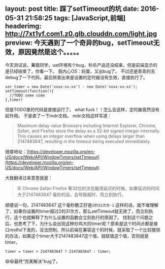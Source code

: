 layout: post
title: 踩了setTimeout的坑
date: 2016-05-31 21:58:25
tags: [JavaScript,前端]
headerimg: http://7xt1yf.com1.z0.glb.clouddn.com/light.jpg
preview: 今天遇到了一个奇异的bug，setTimeout无效，原因竟然是这个。。。。。
---
今天测试说，蒹葭同学，uat环境有个bug，秒杀产品还没结束，但是前端显示的是已经结束了，你看一下。
我内心OS：妈蛋，又出bug了。
不过还是乖乖的去debug了一下代码，最后排查出来是设置的定时器没有生效，直接执行了。<!-- more -->

```
var timer = new Date('xxxx-xx-xx') - new Date('xxxx-xx-xx');
setTimeout(function(){
  //TODO some code
},timer)
```

但是TODO里的代码是直接运行了。
what fuck！！怎么会这样，定时器竟然没有起作用。
于是查了一下mdn文档。
mdn文档这样写道：

>Maximum delay value
Browsers including Internet Explorer, Chrome, Safari, and Firefox store the delay as a 32-bit signed integer internally. This causes an integer overflow when using delays larger than 2147483647, resulting in the timeout being executed immediately.

链接地址：[https://developer.mozilla.org/en-US/docs/Web/API/WindowTimers/setTimeout](https://developer.mozilla.org/en-US/docs/Web/API/WindowTimers/setTimeout)

大致翻译过来意思就是：

>IE Chrome Safari Firefox 等32位的浏览器用延迟的时候，如果延迟的时间大于2147483647 毫秒的话，会导致超时，而立刻执行。

顺便说一句，2147483647 这个毫秒数正好是`2的31次方-1`
这样的话，就不难理解了，如果你设置的timer超过2的31次方，那么setTimeout就无效了，而立刻执行，这个也就解释了为什么设置的函数会立刻执行的原因了。
找到这个问题之后，也思考了下，为什么会出现这种炒鸡大的timer呢？原来是这个时间点都是接口restful下发的，没法控制，所以前端在兼容这个的时候，就采取了一个比较猥琐的办法，如果这个timer大于2147483647这个值，就赋值这个值，否则就是timer。
```
timer = timer > 2147483647 ? 2147483647 : timer;

```
😄😄最终“完美解决”bug了。
